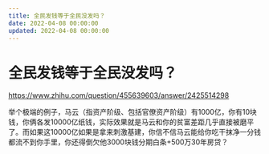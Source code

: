 ```yaml
---
title: 全民发钱等于全民没发吗？
date: 2022-04-08 00:00:00
updated: 2022-04-08 00:00:00
---
```


# 全民发钱等于全民没发吗？

https://www.zhihu.com/question/455639603/answer/2425514298

举个极端的例子，马云（指资产阶级、包括官僚资产阶级）有1000亿，你有10块钱，你俩各发10000亿纸钱，实际效果就是马云和你的贫富差距几乎直接被磨平了。而如果这10000亿如果是拿来刺激基建，你信不信马云能给你吃干抹净一分钱都流不到你手里，你还得倒欠他3000块钱分期白条+500万30年房贷？
